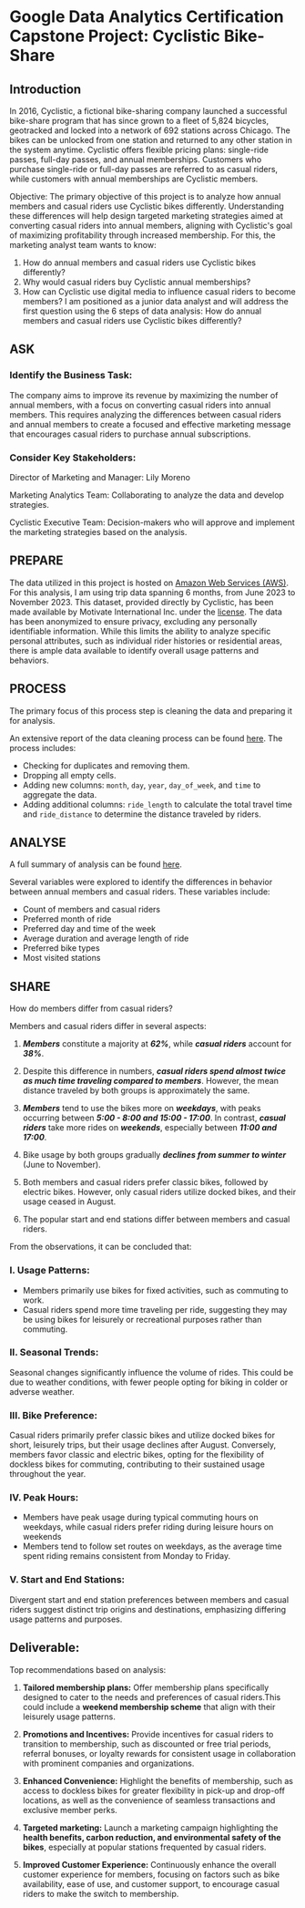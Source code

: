 # **Google Data Analytics Certification Capstone Project: Cyclistic Bike-Share**

## Introduction
In 2016, Cyclistic, a fictional bike-sharing company launched a successful bike-share program that has since grown to a fleet of 5,824 bicycles, geotracked and locked into a network of 692 stations across Chicago. The bikes can be unlocked from one station and returned to any other station in the system anytime. Cyclistic offers flexible pricing plans: single-ride passes, full-day passes, and annual memberships. Customers who purchase single-ride or full-day passes are referred to as casual riders, while customers with annual memberships are Cyclistic members.

Objective:
The primary objective of this project is to analyze how annual members and casual riders use Cyclistic bikes differently. Understanding these differences will help design targeted marketing strategies aimed at converting casual riders into annual members, aligning with Cyclistic's goal of maximizing profitability through increased membership. For this, the marketing analyst team wants to know:

 1. How do annual members and casual riders use Cyclistic bikes differently?
 2. Why would casual riders buy Cyclistic annual memberships?
 3. How can Cyclistic use digital media to influence casual riders to become members?
I am positioned as a junior data analyst and will address the first question using the 6 steps of data analysis: How do annual members and casual riders use Cyclistic bikes differently?

## ASK

### Identify the Business Task:
The company aims to improve its revenue by maximizing the number of annual members, with a focus on converting casual riders into annual members. This requires analyzing the differences between casual riders and annual members to create a focused and effective marketing message that encourages casual riders to purchase annual subscriptions.

### Consider Key Stakeholders:
Director of Marketing and Manager: Lily Moreno

Marketing Analytics Team: Collaborating to analyze the data and develop strategies.

Cyclistic Executive Team: Decision-makers who will approve and implement the marketing strategies based on the analysis.

## PREPARE

The data utilized in this project is hosted on [Amazon Web Services (AWS)](https://divvy-tripdata.s3.amazonaws.com/index.html). For this analysis, I am using trip data spanning 6 months, from June 2023 to November 2023. This dataset, provided directly by Cyclistic, has been made available by Motivate International Inc. under the [license](https://divvy-tripdata.s3.amazonaws.com/index.html). The data has been anonymized to ensure privacy, excluding any personally identifiable information. While this limits the ability to analyze specific personal attributes, such as individual rider histories or residential areas, there is ample data available to identify overall usage patterns and behaviors.

## PROCESS

The primary focus of this process step is cleaning the data and preparing it for analysis.

An extensive report of the data cleaning process can be found [here](https://github.com/Aiswariya-R/case_study_cyclistic/blob/main/Data_Cleaning.md). The process includes:

- Checking for duplicates and removing them.
- Dropping all empty cells.
- Adding new columns: ```month```, ```day```, ```year```, ```day_of_week```, and ```time``` to aggregate the data.
- Adding additional columns: ```ride_length``` to calculate the total travel time and ```ride_distance```
  to determine the distance traveled by riders.

## ANALYSE
A full summary of analysis can be found [here](https://github.com/Aiswariya-R/case_study_cyclistic/blob/main/Analysis.md).

Several variables were explored to identify the differences in behavior between annual members and casual riders. These variables include:
* Count of members and casual riders
* Preferred month of ride
* Preferred day and time of the week
* Average duration and average length of ride
* Preferred bike types
* Most visited stations

## SHARE

How do members differ from casual riders?

Members and casual riders differ in several aspects:

1. ***Members*** constitute a majority at ***62%***, while ***casual riders*** account for ***38%***.

2. Despite this difference in numbers, ***casual riders spend almost twice as much time traveling compared to members***. However, the mean distance traveled by both groups is approximately the same.

3. ***Members*** tend to use the bikes more on ***weekdays***, with peaks occurring between ***5:00 - 8:00 and 15:00 - 17:00***. In contrast, ***casual riders*** take more rides on ***weekends***, especially between ***11:00 and 17:00***.

4. Bike usage by both groups gradually ***declines from summer to winter*** (June to November).

5. Both members and casual riders prefer classic bikes, followed by electric bikes. However, only casual riders utilize docked bikes, and their usage ceased in August.

6. The popular start and end stations differ between members and casual riders.

From the observations, it can be concluded that:

### I. Usage Patterns:

* Members primarily use bikes for fixed activities, such as commuting to work.
* Casual riders spend more time traveling per ride, suggesting they may be using bikes for leisurely or recreational purposes rather than commuting.

### II. Seasonal Trends:

Seasonal changes significantly influence the volume of rides. This could be due to weather conditions, with fewer people opting for biking in colder or adverse weather.

### III. Bike Preference:

Casual riders primarily prefer classic bikes and utilize docked bikes for short, leisurely trips, but their usage declines after August. Conversely, members favor classic and electric bikes, opting for the flexibility of dockless bikes for commuting, contributing to their sustained usage throughout the year. 

### IV. Peak Hours:

* Members have peak usage during typical commuting hours on weekdays, while casual riders prefer riding during leisure hours on weekends
* Members tend to follow set routes on weekdays, as the average time spent riding remains consistent from Monday to Friday.

### V. Start and End Stations:

Divergent start and end station preferences between members and casual riders suggest distinct trip origins and destinations, emphasizing differing usage patterns and purposes.

## Deliverable:

Top recommendations based on analysis:

1. **Tailored membership plans:** Offer membership plans specifically designed to cater to the needs and preferences of casual riders.This could include a **weekend membership scheme** that align with their leisurely usage patterns.

2. **Promotions and Incentives:** Provide incentives for casual riders to transition to membership, such as discounted or free trial periods, referral bonuses, or loyalty rewards for consistent usage in collaboration with prominent companies and organizations.
   
3. **Enhanced Convenience:** Highlight the benefits of membership, such as access to dockless bikes for greater flexibility in pick-up and drop-off locations, as well as the convenience of seamless transactions and exclusive member perks.

4. **Targeted marketing:** Launch a marketing campaign highlighting the **health benefits, carbon reduction, and environmental safety of the bikes**, especially at popular stations frequented by casual riders.
   
5. **Improved Customer Experience:** Continuously enhance the overall customer experience for members, focusing on factors such as bike availability, ease of use, and customer support, to encourage casual riders to make the switch to membership.




